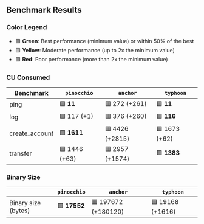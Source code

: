 ## Benchmark Results

### Color Legend

- 🟩 **Green**: Best performance (minimum value) or within 50% of the best
- 🟨 **Yellow**: Moderate performance (up to 2x the minimum value)
- 🟥 **Red**: Poor performance (more than 2x the minimum value)

### CU Consumed

| Benchmark     | `pinocchio`     | `anchor`          | `typhoon`    |
| ------------- | --------------- | ----------------- | ------------ |
| ping | 🟩 **11** | 🟥 272 (+261) | 🟩 **11** |
| log | 🟩 117 (+1) | 🟥 376 (+260) | 🟩 **116** |
| create_account | 🟩 **1611** | 🟥 4426 (+2815) | 🟩 1673 (+62) |
| transfer | 🟩 1446 (+63) | 🟥 2957 (+1574) | 🟩 **1383** |

### Binary Size

|                     | `pinocchio`     | `anchor`            | `typhoon`|
| ------------------- | --------------- | ------------------- | -------- |
| Binary size (bytes) | 🟩 **17552** | 🟥 197672 (+180120) | 🟩 19168 (+1616) |
